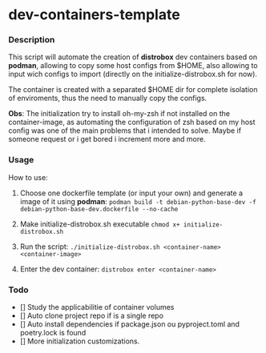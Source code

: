 # dev-containers-template

### Description

This script will automate the creation of **distrobox** dev containers based on **podman**, allowing to copy some host configs from $HOME, also allowing to input wich configs to import (directly on the initialize-distrobox.sh for now).

The container is created with a separated $HOME dir for complete isolation of enviroments, thus the need to manually copy the configs.

**Obs**: The initialization try to install oh-my-zsh if not installed on the container-image, as automating the configuration of zsh based on my host config was one of the main problems that i intended to solve. Maybe if someone request or i get bored i increment more and more.

### Usage

How to use:

1. Choose one dockerfile template (or input your own) and generate a image of it using **podman**:
   `podman build -t debian-python-base-dev -f debian-python-base-dev.dockerfile --no-cache`

2. Make initialize-distrobox.sh executable
   `chmod x+ initialize-distrobox.sh`

3. Run the script:
   `./initialize-distrobox.sh <container-name> <container-image>`

4. Enter the dev container:
   `distrobox enter <container-name>`

### Todo

- [] Study the applicabilitie of container volumes
- [] Auto clone project repo if is a single repo
- [] Auto install dependencies if package.json ou pyproject.toml and poetry.lock is found
- [] More initialization customizations.

